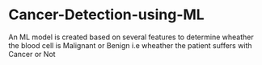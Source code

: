 # Cancer-Detection-using-ML

An ML model is created based on several features to determine wheather the blood cell is Malignant or Benign i.e wheather the patient suffers with Cancer or Not
